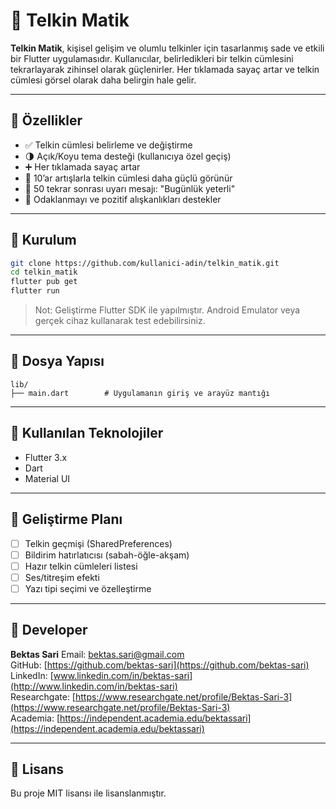# 🧘 Telkin Matik

**Telkin Matik**, kişisel gelişim ve olumlu telkinler için tasarlanmış sade ve etkili bir Flutter uygulamasıdır. Kullanıcılar, belirledikleri bir telkin cümlesini tekrarlayarak zihinsel olarak güçlenirler. Her tıklamada sayaç artar ve telkin cümlesi görsel olarak daha belirgin hale gelir.

---

## 📱 Özellikler

* ✅ Telkin cümlesi belirleme ve değiştirme
* 🌗 Açık/Koyu tema desteği (kullanıcıya özel geçiş)
* ➕ Her tıklamada sayaç artar
* 🎯 10’ar artışlarla telkin cümlesi daha güçlü görünür
* 🚫 50 tekrar sonrası uyarı mesajı: "Bugünlük yeterli"
* 🧠 Odaklanmayı ve pozitif alışkanlıkları destekler

---

## 🚀 Kurulum

```bash
git clone https://github.com/kullanici-adin/telkin_matik.git
cd telkin_matik
flutter pub get
flutter run
```

> Not: Geliştirme Flutter SDK ile yapılmıştır. Android Emulator veya gerçek cihaz kullanarak test edebilirsiniz.

---

## 📂 Dosya Yapısı

```
lib/
├── main.dart        # Uygulamanın giriş ve arayüz mantığı
```

---

## 🎨 Kullanılan Teknolojiler

* Flutter 3.x
* Dart
* Material UI

---

## 📌 Geliştirme Planı

* [ ] Telkin geçmişi (SharedPreferences)
* [ ] Bildirim hatırlatıcısı (sabah-öğle-akşam)
* [ ] Hazır telkin cümleleri listesi
* [ ] Ses/titreşim efekti
* [ ] Yazı tipi seçimi ve özelleştirme

---

## 👤 Developer

**Bektas Sari**
Email: [bektas.sari@gmail.com](mailto:bektas.sari@gmail.com)  <br>
GitHub: [https://github.com/bektas-sari](https://github.com/bektas-sari) <br>
LinkedIn: [www.linkedin.com/in/bektas-sari](http://www.linkedin.com/in/bektas-sari) <br>
Researchgate: [https://www.researchgate.net/profile/Bektas-Sari-3](https://www.researchgate.net/profile/Bektas-Sari-3) <br>
Academia: [https://independent.academia.edu/bektassari](https://independent.academia.edu/bektassari) <br>

---

## 📝 Lisans

Bu proje MIT lisansı ile lisanslanmıştır.
